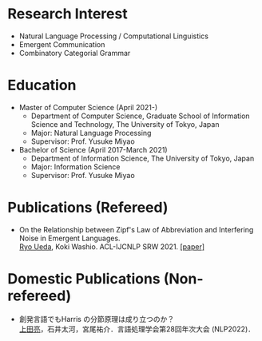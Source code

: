 # Research Interest
- Natural Language Processing / Computational Linguistics
- Emergent Communication
- Combinatory Categorial Grammar

# Education
- Master of Computer Science (April 2021-)
  - Department of Computer Science, Graduate School of Information Science and Technology, The University of Tokyo, Japan
  - Major: Natural Language Processing
  - Supervisor: Prof. Yusuke Miyao
- Bachelor of Science (April 2017-March 2021)
  - Department of Information Science, The University of Tokyo, Japan
  - Major: Information Science
  - Supervisor: Prof. Yusuke Miyao

# Publications (Refereed)
- On the Relationship between Zipf's Law of Abbreviation and Interfering Noise in Emergent Languages.\
  <u>Ryo Ueda</u>, Koki Washio.
  ACL-IJCNLP SRW 2021.
  [[paper]](https://aclanthology.org/2021.acl-srw.6/)

# Domestic Publications (Non-refereed)
- 創発言語でもHarris の分節原理は成り立つのか？\
  <u>上田亮</u>，石井太河，宮尾祐介．言語処理学会第28回年次大会 (NLP2022)．
